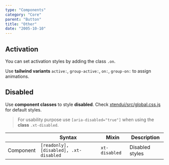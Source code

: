 ```yaml
---
type: "Components"
category: "Core"
parent: "Button"
title: "Other"
date: "2005-10-10"
---
```


## Activation

You can set activation styles by adding the class `.on`.

Use **tailwind variants** `active:`, `group-active:`, `on:`, `group-on:` to assign animations.

<demo>
  <demoinline src="demos/components/button/activation">
  </demoinline>
</demo>

## Disabled

Use **component classes** to style **disabled**. Check [xtendui/src/global.css.js](https://github.com/xtendui/xtendui/blob/beta/src/global.css.js) for default styles.

> For usability purpose use `[aria-disabled="true"]` when using the **class** `.xt-disabled`.

<div class="xt-overflow-sub overflow-y-hidden overflow-x-scroll my-5 xt-my-auto w-full">

|               | Syntax                          | Mixin               | Description                   |
| ----------------------- | ----------------------------------------- | ----------------------------- | ----------------------------- |
| Component                  | `[readonly], [disabled], .xt-disabled`                     | `xt-disabled`                | Disabled styles            |

</div>

<demo>
  <demoinline src="demos/components/button/disabled">
  </demoinline>
</demo>

